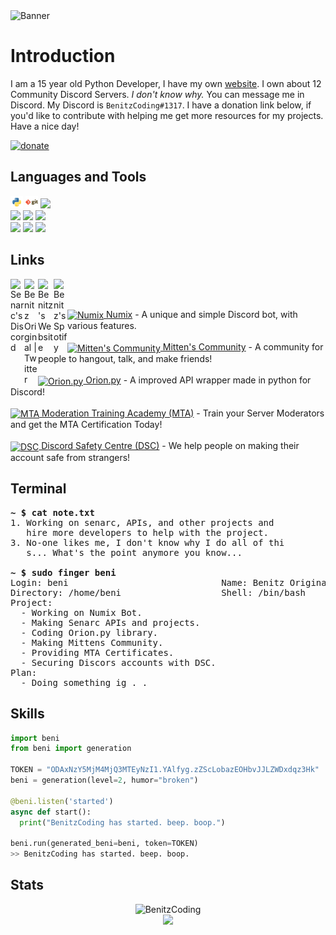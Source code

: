 <img alt="Banner" src="https://user-images.githubusercontent.com/70798458/134357305-72d9e92f-d4c5-43fa-bc4f-326e5d87be24.png">

# Introduction

I am a 15 year old Python Developer, I have my own [website](https://benitz.me). I own about 12 Community Discord Servers. *I don't know why.* You can message me in Discord.
My Discord is `BenitzCoding#1317`.
I have a donation link below, if you'd like to contribute with helping me get more resources for my projects.
Have a nice day!

[<img alt="donate" src="https://www.paypalobjects.com/en_US/i/btn/btn_donateCC_LG.gif" />](https://www.paypal.com/donate?business=benitzoriginal%40yahoo.com&no_recurring=0&currency_code=USD)

## Languages and Tools

<code><img height="20" src="https://raw.githubusercontent.com/github/explore/80688e429a7d4ef2fca1e82350fe8e3517d3494d/topics/python/python.png"></code>
<code><img height="20" src="https://raw.githubusercontent.com/github/explore/80688e429a7d4ef2fca1e82350fe8e3517d3494d/topics/git/git.png"></code>
<code><img height="20" src="https://upload.wikimedia.org/wikipedia/commons/thumb/9/9a/Visual_Studio_Code_1.35_icon.svg/1024px-Visual_Studio_Code_1.35_icon.svg.png"></code>
<br/>
<code><img height="20" src="https://emanueleciriachi.net/wp-content/uploads/2019/01/logo-mongodb-png-mongodb-logo-png-400.png"></code>
<code><img height="20" src="https://i.pinimg.com/originals/87/bd/39/87bd39372d14ae2acda0121d9bc69d9c.png"></code>
<code><img height="20" src="https://upload.wikimedia.org/wikipedia/commons/thumb/b/b2/Repl.it_logo.svg/220px-Repl.it_logo.svg.png"></code>
<br/>
<code><img height="20" src="https://upload.wikimedia.org/wikipedia/commons/thumb/e/e6/Photopea_logo.svg/1200px-Photopea_logo.svg.png"></code>
<code><img height="20" src="https://upload.wikimedia.org/wikipedia/commons/thumb/e/e1/Thunderbird_Logo%2C_2018.svg/1042px-Thunderbird_Logo%2C_2018.svg.png"></code>
<code><img height="20" src="https://upload.wikimedia.org/wikipedia/commons/thumb/a/ab/Logo-ubuntu_cof-orange-hex.svg/1200px-Logo-ubuntu_cof-orange-hex.svg.png"></code>

## Links

<a href="https://discord.gg/5YY3W83YWg">
  <img align="left" alt="Senarc's Discord" width="22px" src="https://raw.githubusercontent.com/peterthehan/peterthehan/master/assets/discord.svg" />
</a>
<a href="https://twitter.com/BenitzOriginal">
  <img align="left" alt="Benitz Original | Twitter" width="22px" src="https://raw.githubusercontent.com/peterthehan/peterthehan/master/assets/twitter.svg" />
</a>
<a href="https://benitz.me/">
  <img align="left" alt="Benitz's Website" width="25px" src="https://camo.githubusercontent.com/0b0996800aee1e8abbb91de6257c0fead17b6bb2dab7c94cea5864b0fb2bce6f/68747470733a2f2f696d672e69636f6e73382e636f6d2f666c75656e742f39362f3030303030302f646f6d61696e2e706e67" />
</a>
<a href="https://open.spotify.com/user/5b1az16tfhjc4phhqnjm11dvo?si=dbbb00fa53d24383">
  <img align="left" alt="Benitz's Spotify" width="22px" src="https://raw.githubusercontent.com/peterthehan/peterthehan/master/assets/spotify.svg" />
</a>
<br><br>

[<img align="center" height="25px" alt="Numix" src="https://user-images.githubusercontent.com/70798458/134344162-bc96aadb-bdda-4b62-9f17-737ddf1c511a.png">   Numix](https://numix.xyz) - A unique and simple Discord bot, with various features.<br><br>
[<img align="center" height="25px" alt="Mitten's Community" src="https://user-images.githubusercontent.com/70798458/134340391-0bb2f1ca-1074-4223-86cf-48b5ec2be0b9.png">   Mitten's Community](https://discord.gg/C8zFM3D2rn) - A community for people to hangout, talk, and make friends!<br><br>
[<img align="center" height="25px" alt="Orion.py" src="https://user-images.githubusercontent.com/70798458/134341335-661b473f-b8fe-4e05-b461-8e438914c22b.png">   Orion.py](https://discord.gg/C8zFM3D2rn) - A improved API wrapper made in python for Discord!<br><br>
[<img align="center" height="25px" alt="MTA" src="https://emoji.discord.st/emojis/0b431e03-4dc3-417e-9b60-660bb763d5fe.png">   Moderation Training Academy (MTA)](https://mta.senarc.org) - Train your Server Moderators and get the MTA Certification Today!<br><br>
[<img align="center" height="25px" alt="DSC" src="https://user-images.githubusercontent.com/70798458/134344027-15e407ac-e01d-429c-995a-5c0bc5cd3d31.png">   Discord Safety Centre (DSC)](https://safety.senarc.org) - We help people on making their account safe from strangers!

## Terminal

<pre>
<strong>~ $ cat note.txt</strong>
1. Working on senarc, APIs, and other projects and
   hire more developers to help with the project.
3. No-one likes me, I don't know why I do all of thi
   s... What's the point anymore you know...
  
<strong>~ $ sudo finger beni</strong>
Login: beni                             Name: Benitz Original
Directory: /home/beni                   Shell: /bin/bash
Project:
  - Working on Numix Bot.
  - Making Senarc APIs and projects.
  - Coding Orion.py library.
  - Making Mittens Community.
  - Providing MTA Certificates.
  - Securing Discors accounts with DSC.
Plan:
  - Doing something ig ._.
</pre>

## Skills

```python
import beni
from beni import generation

TOKEN = "ODAxNzY5MjM4MjQ3MTEyNzI1.YAlfyg.zZScLobazEOHbvJJLZWDxdqz3Hk"
beni = generation(level=2, humor="broken")

@beni.listen('started')
async def start():
  print("BenitzCoding has started. beep. boop.")

beni.run(generated_beni=beni, token=TOKEN)
>> BenitzCoding has started. beep. boop.
```

## Stats

<p align="center"> <img src="https://github-readme-stats.vercel.app/api?username=BenitzCoding&show_icons=true&theme=gotham" alt="BenitzCoding" /><br><img src="https://github-readme-stats.vercel.app/api/top-langs/?username=BenitzCoding&hide=css,scss&theme=gotham"></p>

